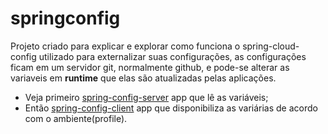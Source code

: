 # springconfig 

Projeto criado para explicar e explorar como funciona o spring-cloud-config utilizado para externalizar suas configurações,
as configurações ficam em um servidor git, normalmente github, e pode-se alterar as variaveis em **runtime** que elas são atualizadas pelas
aplicações.

* Veja primeiro [spring-config-server](https://github.com/cezbatistao/springconfig/tree/master/spring-config-server) app que lê as variáveis;
* Então [spring-config-client](https://github.com/cezbatistao/springconfig/tree/master/spring-config-client) app que disponibiliza as variárias de acordo com o ambiente(profile).